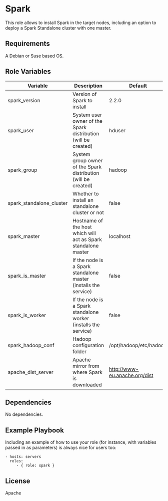 Spark
=========

This role allows to install Spark in the target nodes, including an option to
deploy a Spark Standalone cluster with one master.

Requirements
------------

A Debian or Suse based OS.

Role Variables
--------------

Variable | Description | Default
--- | --- | ---
spark_version | Version of Spark to install | 2.2.0
spark_user | System user owner of the Spark distribution (will be created) | hduser
spark_group | System group owner of the Spark distribution (will be created) | hadoop
spark_standalone_cluster | Whether to install an standalone cluster or not | false
spark_master | Hostname of the host which will act as Spark standalone master | localhost
spark_is_master | If the node is a Spark standalone master (installs the service) | false
spark_is_worker | If the node is a Spark standalone worker (installs the service) | false
spark_hadoop_conf | Hadoop configuration folder | /opt/hadoop/etc/hadoop
apache_dist_server | Apache mirror from where Spark is downloaded |  http://www-eu.apache.org/dist

Dependencies
------------

No dependencies.

Example Playbook
----------------

Including an example of how to use your role (for instance, with variables passed in as parameters) is always nice for users too:

    - hosts: servers
      roles:
         - { role: spark }

License
-------

Apache
